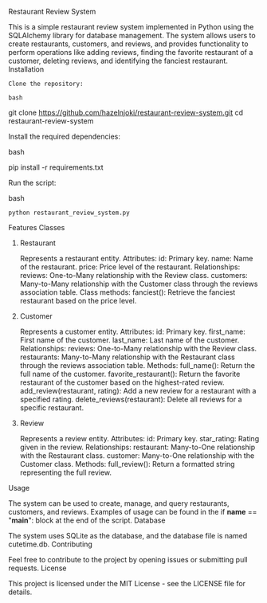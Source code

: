 Restaurant Review System

This is a simple restaurant review system implemented in Python using the SQLAlchemy library for database management. The system allows users to create restaurants, customers, and reviews, and provides functionality to perform operations like adding reviews, finding the favorite restaurant of a customer, deleting reviews, and identifying the fanciest restaurant.
Installation

    Clone the repository:

    bash

git clone https://github.com/hazelnjoki/restaurant-review-system.git
cd restaurant-review-system

Install the required dependencies:

bash

pip install -r requirements.txt

Run the script:

bash

    python restaurant_review_system.py

Features
Classes
1. Restaurant

    Represents a restaurant entity.
    Attributes:
        id: Primary key.
        name: Name of the restaurant.
        price: Price level of the restaurant.
    Relationships:
        reviews: One-to-Many relationship with the Review class.
        customers: Many-to-Many relationship with the Customer class through the reviews association table.
    Class methods:
        fanciest(): Retrieve the fanciest restaurant based on the price level.

2. Customer

    Represents a customer entity.
    Attributes:
        id: Primary key.
        first_name: First name of the customer.
        last_name: Last name of the customer.
    Relationships:
        reviews: One-to-Many relationship with the Review class.
        restaurants: Many-to-Many relationship with the Restaurant class through the reviews association table.
    Methods:
        full_name(): Return the full name of the customer.
        favorite_restaurant(): Return the favorite restaurant of the customer based on the highest-rated review.
        add_review(restaurant, rating): Add a new review for a restaurant with a specified rating.
        delete_reviews(restaurant): Delete all reviews for a specific restaurant.

3. Review

    Represents a review entity.
    Attributes:
        id: Primary key.
        star_rating: Rating given in the review.
    Relationships:
        restaurant: Many-to-One relationship with the Restaurant class.
        customer: Many-to-One relationship with the Customer class.
    Methods:
        full_review(): Return a formatted string representing the full review.

Usage

The system can be used to create, manage, and query restaurants, customers, and reviews. Examples of usage can be found in the if __name__ == "__main__": block at the end of the script.
Database

The system uses SQLite as the database, and the database file is named cutetime.db.
Contributing

Feel free to contribute to the project by opening issues or submitting pull requests.
License

This project is licensed under the MIT License - see the LICENSE file for details.

